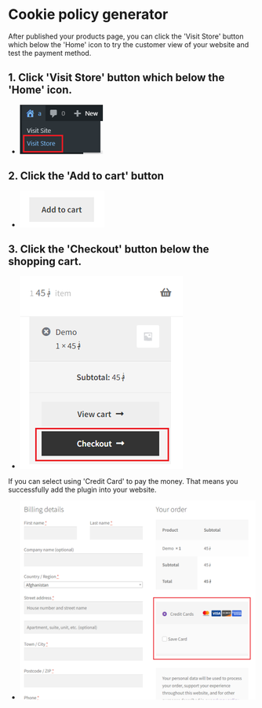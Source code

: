 # Cookie policy generator

After published your products page, you can click the 'Visit Store' button which below the 'Home' icon to try the customer view of your website and test the payment method.

## 1. Click 'Visit Store' button which below the 'Home' icon.
- ![Alt text](https://raw.githubusercontent.com/KuroP1/katacoda-scenarios/main/PCI_DSS/images/step6-1.PNG "a title")

## 2. Click the 'Add to cart' button
- ![Alt text](https://raw.githubusercontent.com/KuroP1/katacoda-scenarios/main/PCI_DSS/images/step6-2.PNG "a title")

## 3. Click the 'Checkout' button below the shopping cart.
- ![Alt text](https://raw.githubusercontent.com/KuroP1/katacoda-scenarios/main/PCI_DSS/images/step6-3.PNG "a title")

If you can select using 'Credit Card' to pay the money. That means you successfully add the plugin into your website.
- ![Alt text](https://raw.githubusercontent.com/KuroP1/katacoda-scenarios/main/PCI_DSS/images/step6-4.PNG "a title")
